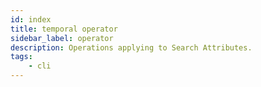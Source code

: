 ```yaml
---
id: index
title: temporal operator
sidebar_label: operator
description: Operations applying to Search Attributes.
tags:
	- cli
---
```

